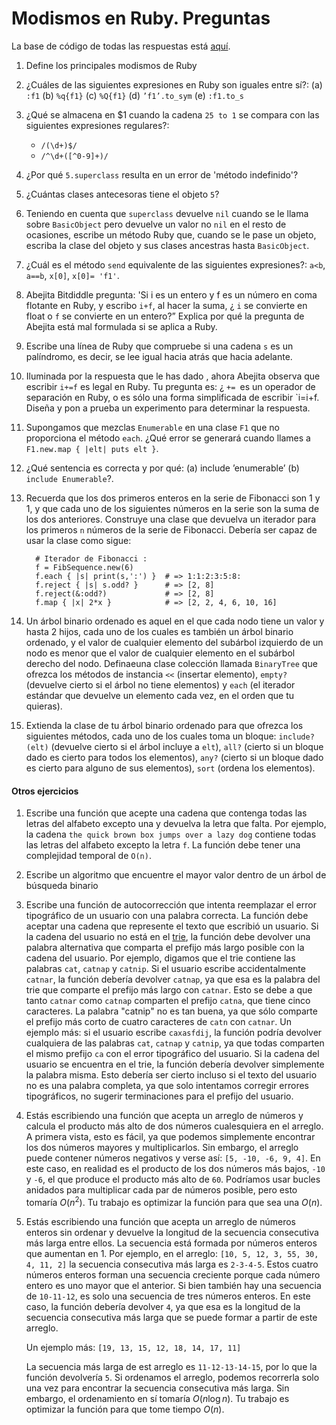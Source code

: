 # Modismos en Ruby. Preguntas

La base de código de todas las respuestas está [aquí](./Modismos_de_Ruby/lib/).

1. Define los principales modismos de Ruby
2. ¿Cuáles de las siguientes expresiones en Ruby son iguales entre sí?: (a) `:f1` (b) `%q{f1}` (c) `%Q{f1}` (d) `’f1’.to_sym` (e) `:f1.to_s`
3. ¿Qué se almacena en $1 cuando la cadena `25 to 1` se compara con las siguientes expresiones regulares?:
    - `/(\d+)$/`
    - `/^\d+([^0-9]+)/`
4. ¿Por qué `5.superclass` resulta en un error de 'método indefinido'?
5. ¿Cuántas clases antecesoras tiene el objeto `5`?
6. Teniendo en cuenta que `superclass` devuelve `nil` cuando se le llama sobre `BasicObject` pero devuelve un valor no `nil` en el resto de ocasiones, escribe un método Ruby que, cuando se le pase un objeto, escriba la clase del objeto y sus clases ancestras hasta `BasicObject`.
7. ¿Cuál es el método `send` equivalente de las siguientes expresiones?: `a<b`, `a==b`, `x[0]`, `x[0]= 'f1'`.
8. Abejita Bitdiddle pregunta: 'Si i es un entero y f es un número en coma flotante en Ruby, y escribo `i+f`, al hacer la suma, ¿ `i` se convierte en float o `f` se convierte en un entero?” Explica por qué la pregunta de Abejita está mal formulada si se aplica a Ruby.
9.  Escribe una línea de Ruby que compruebe si una cadena `s` es un palíndromo, es decir, se lee igual hacia atrás que hacia adelante.
10.  Iluminada por la respuesta que le has dado , ahora Abejita observa que escribir `i+=f` es legal en Ruby. Tu pregunta es: ¿ `+= `es un operador de separación en Ruby, o es
sólo una forma simplificada de escribir `i=i+f.  Diseña y pon a prueba un experimento para determinar la respuesta.
11. Supongamos que mezclas `Enumerable` en una clase `F1` que no proporciona el método `each`. ¿Qué error se generará cuando llames a `F1.new.map { |elt| puts elt }`.
12. ¿Qué sentencia es correcta y por qué: (a) include ’enumerable’ (b) `include Enumerable`?.
13. Recuerda que los dos primeros enteros en la serie de Fibonacci son 1 y 1, y que cada uno de los siguientes números en la serie son la suma de los dos anteriores. Construye una clase que devuelva un iterador para los primeros `n` números de la serie de Fibonacci. Debería ser capaz de usar la clase como sigue:

      ```
        # Iterador de Fibonacci :
        f = FibSequence.new(6) 
        f.each { |s| print(s,':') }  # => 1:1:2:3:5:8:
        f.reject { |s| s.odd? }      # => [2, 8]
        f.reject(&:odd?)             # => [2, 8]
        f.map { |x| 2*x }            # => [2, 2, 4, 6, 10, 16]
      ```
14. Un árbol binario ordenado es aquel en el que cada nodo tiene un valor y hasta 2 hijos, cada uno de los cuales es también un árbol binario ordenado, y el valor de cualquier elemento del subárbol izquierdo de un nodo es menor que el valor de cualquier elemento en el subárbol derecho del nodo. Definaeuna clase colección llamada `BinaryTree` que ofrezca los métodos de instancia `<<` (insertar elemento), `empty?` (devuelve cierto si el árbol no tiene elementos) y `each` (el iterador estándar que devuelve un elemento cada vez, en el orden que tu quieras).
15. Extienda la clase de tu árbol binario ordenado para que ofrezca los siguientes métodos, cada uno de los cuales toma un bloque: `include?(elt)` (devuelve cierto si el árbol incluye a `elt`), `all?` (cierto si un bloque dado es cierto para todos los elementos), `any?` (cierto si un bloque dado es cierto para alguno de sus elementos), `sort` (ordena los elementos).
#### Otros ejercicios

1. Escribe una función que acepte una cadena que contenga todas las letras del alfabeto excepto una y devuelva la letra que falta. Por ejemplo, la cadena `the quick brown box jumps over a lazy dog` contiene todas las letras del alfabeto excepto la letra `f`. La función debe tener una complejidad temporal de `O(n)`.
2. Escribe un algoritmo que encuentre el mayor valor dentro de un árbol de búsqueda binario
3. Escribe una función de autocorrección que intenta reemplazar el error tipográfico de un usuario con una palabra correcta. La función debe aceptar una cadena que represente el texto que escribió un usuario. Si la cadena del usuario no está en el [trie](https://www.interviewcake.com/concept/java/trie), la función debe devolver una palabra alternativa que comparta el prefijo más largo posible con la cadena del usuario. Por ejemplo, digamos que el trie contiene las palabras `cat`, `catnap` y `catnip`. Si el usuario escribe accidentalmente `catnar`, la  función debería devolver `catnap`, ya que esa es la palabra del trie que comparte el prefijo más largo con `catnar`. Esto se debe a que tanto `catnar` como `catnap` comparten el prefijo `catna`, que tiene cinco caracteres. La palabra "catnip" no es tan buena, ya que sólo comparte el prefijo más corto de cuatro caracteres de `catn` con `catnar`. Un ejemplo más: si el usuario escribe `caxasfdij`, la función podría devolver  cualquiera de las palabras `cat`, `catnap` y `catnip`, ya que todas comparten el mismo prefijo `ca` con el error tipográfico del usuario. Si la cadena del usuario se encuentra en el trie, la función debería devolver simplemente la palabra misma. Esto debería ser cierto incluso si el texto del usuario no es una palabra completa, ya que solo intentamos corregir errores tipográficos, no sugerir terminaciones para el prefijo del usuario.
4. Estás escribiendo una función que acepta un arreglo de números y calcula el producto más alto de dos números cualesquiera en el arreglo. A primera vista, esto es fácil, ya que podemos simplemente encontrar los dos números mayores y multiplicarlos. Sin embargo, el arreglo puede contener números negativos y verse así: `[5, -10, -6, 9, 4]`.  En este caso, en realidad es el producto de los dos números más bajos, `-10` y `-6`, el que produce el producto más alto  de `60`. Podríamos usar bucles anidados para multiplicar cada par de números posible, pero esto tomaría $O(n^2)$. Tu trabajo es optimizar la función para que sea una $O(n)$.
5. Estás escribiendo una función que acepta un arreglo de números enteros sin ordenar y devuelve la longitud de la secuencia consecutiva más larga entre ellos. La secuencia está formada por números enteros que aumentan en 1. Por ejemplo, en el arreglo: `[10, 5, 12, 3, 55, 30, 4, 11, 2]` la secuencia consecutiva más larga es `2-3-4-5`. Estos cuatro números enteros forman una secuencia creciente porque cada número entero es uno mayor que el anterior. Si bien también hay una secuencia de `10-11-12`, es solo una secuencia de tres números enteros. En este caso, la función debería devolver `4`, ya que esa es la longitud de la secuencia consecutiva más larga que se puede formar a partir de este arreglo.

    Un ejemplo más: `[19, 13, 15, 12, 18, 14, 17, 11]`

    La secuencia más larga de est arreglo es `11-12-13-14-15`, por lo que la función devolvería `5`. Si ordenamos el arreglo, podemos recorrerla solo una vez para encontrar la secuencia consecutiva más      larga. Sin embargo, el ordenamiento en sí tomaría $O(n \log n)$. Tu trabajo es optimizar la función para que tome tiempo $O(n)$.
